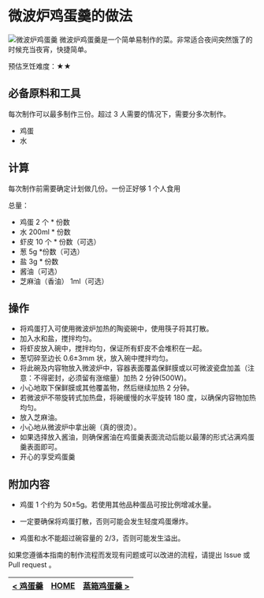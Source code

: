 # 微波炉鸡蛋羹的做法

![微波炉鸡蛋羹](./微波炉鸡蛋羹.jpg)
微波炉鸡蛋羹是一个简单易制作的菜。非常适合夜间突然饿了的时候充当夜宵，快捷简单。

预估烹饪难度：★★

## 必备原料和工具

每次制作可以最多制作三份。超过 3 人需要的情况下，需要分多次制作。

- 鸡蛋
- 水

## 计算

每次制作前需要确定计划做几份。一份正好够 1 个人食用

总量：

- 鸡蛋 2 个 * 份数
- 水 200ml * 份数
- 虾皮 10 个 * 份数（可选）
- 葱 5g *份数（可选）
- 盐 3g * 份数
- 酱油（可选）
- 芝麻油（香油） 1ml（可选）

## 操作

- 将鸡蛋打入可使用微波炉加热的陶瓷碗中，使用筷子将其打散。
- 加入水和盐，搅拌均匀。
- 将虾皮放入碗中，搅拌均匀，保证所有虾皮不会堆积在一起。
- 葱切碎至边长 0.6±3mm 状，放入碗中搅拌均匀。
- 将此碗及内容物放入微波炉中，容器表面覆盖保鲜膜或以可微波瓷盘加盖（注意：不得密封，必须留有涨缩量）加热 2 分钟(500W)。
- 小心地取下保鲜膜或其他覆盖物，然后继续加热 2 分钟。
- 若微波炉不带旋转式加热盘，将碗缓慢的水平旋转 180 度，以确保内容物加热均匀。
- 放入芝麻油。
- 小心地从微波炉中拿出碗（真的很烫）。
- 如果选择放入酱油，则确保酱油在鸡蛋羹表面流动后能以最薄的形式沾满鸡蛋羹表面即可。
- 开心的享受鸡蛋羹

## 附加内容

- 鸡蛋 1 个约为 50±5g。若使用其他品种蛋品可按比例增减水量。

- 一定要确保将鸡蛋打散，否则可能会发生轻度鸡蛋爆炸。

- 鸡蛋和水不能超过碗容量的 2/3，否则可能发生溢出。

如果您遵循本指南的制作流程而发现有问题或可以改进的流程，请提出 Issue 或 Pull request 。

| [< 鸡蛋羹](../鸡蛋羹/鸡蛋羹.md) | [HOME](../../../README.md) | [蒸箱鸡蛋羹 >](../鸡蛋羹/蒸箱鸡蛋羹.md) |
| ---------------------------------- | -------------------------- | ---------------------------------- |
